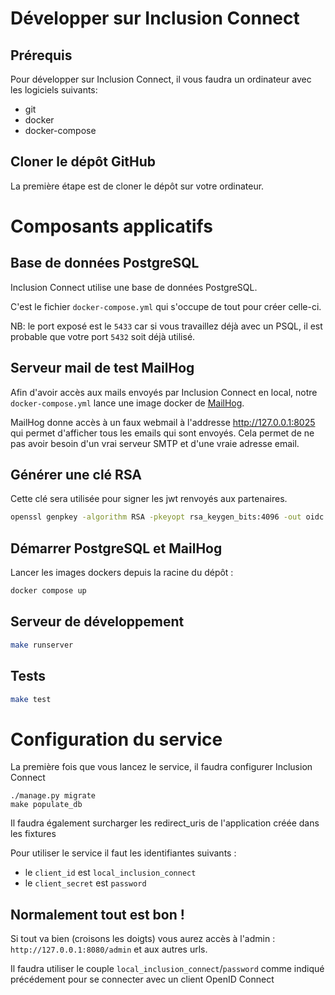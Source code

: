 # Développer sur Inclusion Connect

## Prérequis

Pour développer sur Inclusion Connect, il vous faudra un ordinateur avec les logiciels suivants:
- git
- docker
- docker-compose

## Cloner le dépôt GitHub

La première étape est de cloner le dépôt sur votre ordinateur.

# Composants applicatifs

## Base de données PostgreSQL

Inclusion Connect utilise une base de données PostgreSQL.

C'est le fichier ``docker-compose.yml`` qui s'occupe de tout pour créer celle-ci.

NB: le port exposé est le `5433` car si vous travaillez déjà avec un PSQL, il est probable que votre port
`5432` soit déjà utilisé.

## Serveur mail de test MailHog

Afin d'avoir accès aux mails envoyés par Inclusion Connect en local, notre `docker-compose.yml` lance une image docker de [MailHog](https://github.com/mailhog/MailHog).

MailHog donne accès à un faux webmail à l'addresse http://127.0.0.1:8025 qui permet d'afficher tous les emails qui sont envoyés.
Cela permet de ne pas avoir besoin d'un vrai serveur SMTP et d'une vraie adresse email.

## Générer une clé RSA

Cette clé sera utilisée pour signer les jwt renvoyés aux partenaires.

```bash
openssl genpkey -algorithm RSA -pkeyopt rsa_keygen_bits:4096 -out oidc.pem
```

## Démarrer PostgreSQL et MailHog

Lancer les images dockers depuis la racine du dépôt :

```bash
docker compose up
```

## Serveur de développement

```sh
make runserver
```

## Tests

```sh
make test
```

# Configuration du service

La première fois que vous lancez le service, il faudra configurer Inclusion Connect

```
./manage.py migrate
make populate_db
```

Il faudra également surcharger les redirect_uris de l'application créée dans les fixtures

Pour utiliser le service il faut les identifiantes suivants :
- le `client_id` est `local_inclusion_connect`
- le `client_secret` est `password`

## Normalement tout est bon !

Si tout va bien (croisons les doigts) vous aurez accès à l'admin : `http://127.0.0.1:8080/admin`
et aux autres urls.

Il faudra utiliser le couple `local_inclusion_connect`/`password` comme indiqué précédement pour se connecter avec un client OpenID Connect
